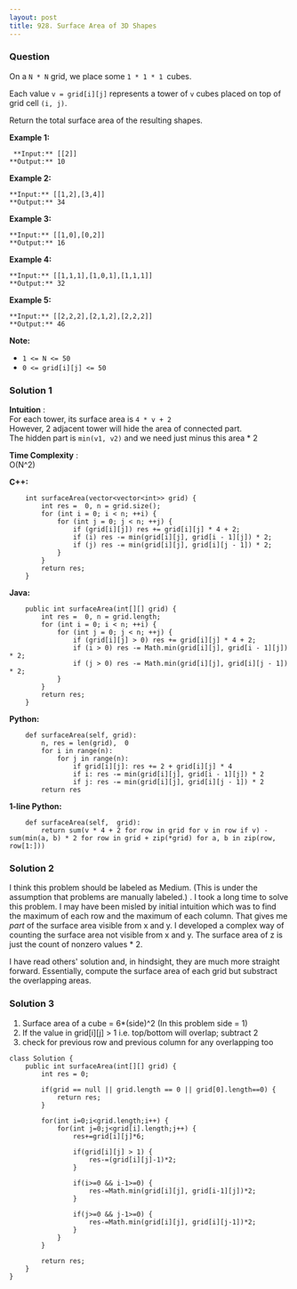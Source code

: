```yaml
---
layout: post
title: 928. Surface Area of 3D Shapes
---
```

### Question
On a `N * N` grid, we place some `1 * 1 * 1 `cubes.

Each value `v = grid[i][j]` represents a tower of `v` cubes placed on top of
grid cell `(i, j)`.

Return the total surface area of the resulting shapes.



 **Example 1:**

    
    
     **Input:** [[2]]
    **Output:** 10
    

**Example 2:**

    
    
    **Input:** [[1,2],[3,4]]
    **Output:** 34
    

**Example 3:**

    
    
    **Input:** [[1,0],[0,2]]
    **Output:** 16
    

**Example 4:**

    
    
    **Input:** [[1,1,1],[1,0,1],[1,1,1]]
    **Output:** 32
    

**Example 5:**

    
    
    **Input:** [[2,2,2],[2,1,2],[2,2,2]]
    **Output:** 46
    



 **Note:**

  * `1 <= N <= 50`
  * `0 <= grid[i][j] <= 50`

### Solution 1
 **Intuition** :  
For each tower, its surface area is `4 * v + 2`  
However, 2 adjacent tower will hide the area of connected part.  
The hidden part is `min(v1, v2)` and we need just minus this area * 2

 **Time Complexity** :  
O(N^2)

 **C++:**

    
    
        int surfaceArea(vector<vector<int>> grid) {
            int res =  0, n = grid.size();
            for (int i = 0; i < n; ++i) {
                for (int j = 0; j < n; ++j) {
                    if (grid[i][j]) res += grid[i][j] * 4 + 2;
                    if (i) res -= min(grid[i][j], grid[i - 1][j]) * 2;
                    if (j) res -= min(grid[i][j], grid[i][j - 1]) * 2;
                }
            }
            return res;
        }
    

**Java:**

    
    
        public int surfaceArea(int[][] grid) {
            int res =  0, n = grid.length;
            for (int i = 0; i < n; ++i) {
                for (int j = 0; j < n; ++j) {
                    if (grid[i][j] > 0) res += grid[i][j] * 4 + 2;
                    if (i > 0) res -= Math.min(grid[i][j], grid[i - 1][j]) * 2;
                    if (j > 0) res -= Math.min(grid[i][j], grid[i][j - 1]) * 2;
                }
            }
            return res;
        }
    

**Python:**

    
    
        def surfaceArea(self, grid):
            n, res = len(grid),  0
            for i in range(n):
                for j in range(n):
                    if grid[i][j]: res += 2 + grid[i][j] * 4
                    if i: res -= min(grid[i][j], grid[i - 1][j]) * 2
                    if j: res -= min(grid[i][j], grid[i][j - 1]) * 2
            return res
    

**1-line Python:**

    
    
        def surfaceArea(self,  grid):
            return sum(v * 4 + 2 for row in grid for v in row if v) - sum(min(a, b) * 2 for row in grid + zip(*grid) for a, b in zip(row, row[1:]))
    


### Solution 2
I think this problem should be labeled as Medium. (This is under the
assumption that problems are manually labeled.) . I took a long time to solve
this problem. I may have been misled by initial intuition which was to find
the maximum of each row and the maximum of each column. That gives me _part_
of the surface area visible from x and y. I developed a complex way of
counting the surface area not visible from x and y. The surface area of z is
just the count of nonzero values * 2.

I have read others' solution and, in hindsight, they are much more straight
forward. Essentially, compute the surface area of each grid but substract the
overlapping areas.


### Solution 3
  1. Surface area of a cube = 6*(side)^2 (In this problem side = 1)
  2. If the value in grid[i][j] > 1 i.e. top/bottom will overlap; subtract 2
  3. check for previous row and previous column for any overlapping too

    
    
    class Solution {
        public int surfaceArea(int[][] grid) {
            int res = 0;
            
            if(grid == null || grid.length == 0 || grid[0].length==0) {
                return res;
            }
            
            for(int i=0;i<grid.length;i++) {
                for(int j=0;j<grid[i].length;j++) {
                    res+=grid[i][j]*6;
                    
                    if(grid[i][j] > 1) {
                        res-=(grid[i][j]-1)*2;
                    }
                    
                    if(i>=0 && i-1>=0) {
                        res-=Math.min(grid[i][j], grid[i-1][j])*2;
                    }
                    
                    if(j>=0 && j-1>=0) {
                        res-=Math.min(grid[i][j], grid[i][j-1])*2;
                    }
                }
            }
            
            return res;
        }
    }
    



